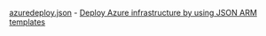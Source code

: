 [azuredeploy.json](./azuredeploy.json) - [Deploy Azure infrastructure by using JSON ARM templates](https://learn.microsoft.com/en-us/training/modules/create-azure-resource-manager-template-vs-code/)
